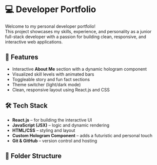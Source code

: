 # 💻 Developer Portfolio

Welcome to my personal developer portfolio!  
This project showcases my skills, experience, and personality as a junior full-stack developer with a passion for building clean, responsive, and interactive web applications.

## 🌟 Features

- Interactive **About Me** section with a dynamic hologram component
- Visualized skill levels with animated bars
- Toggleable story and fun fact sections
- Theme switcher (light/dark mode)
- Clean, responsive layout using React.js and CSS

## 🛠 Tech Stack

- **React.js** – for building the interactive UI
- **JavaScript (JSX)** – logic and dynamic rendering
- **HTML/CSS** – styling and layout
- **Custom Hologram Component** – adds a futuristic and personal touch
- **Git & GitHub** – version control and hosting

## 📁 Folder Structure

